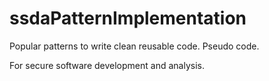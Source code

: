 # ssdaPatternImplementation
Popular patterns to write clean reusable code. Pseudo code. 

For secure software development and analysis. 
